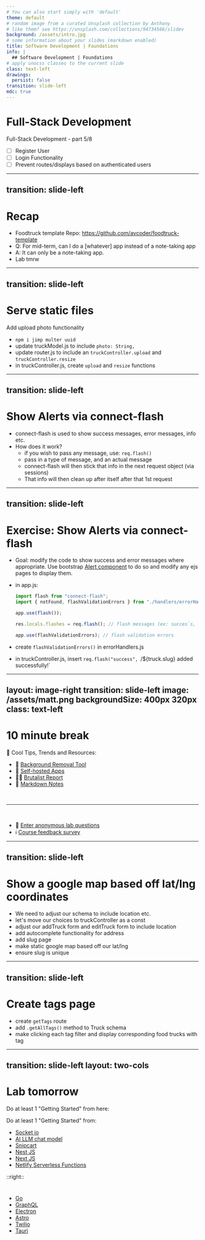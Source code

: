 ```yaml
---
# You can also start simply with 'default'
theme: default
# random image from a curated Unsplash collection by Anthony
# like them? see https://unsplash.com/collections/94734566/slidev
background: /assets/intro.jpg
# some information about your slides (markdown enabled)
title: Software Development | Foundations
info: |
  ## Software Development | Foundations
# apply unocss classes to the current slide
class: text-left
drawings:
  persist: false
transition: slide-left
mdc: true
---
```


# Full-Stack Development

Full-Stack Development - part 5/8

- [ ] Register User
- [ ] Login Functionality
- [ ] Prevent routes/displays based on authenticated users

<div class="abs-br m-6 text-xl">
  <a href="https://github.com/slidevjs/slidev" target="_blank" class="slidev-icon-btn">
    <carbon:logo-github />
  </a>
</div>

<!--
-->

---
transition: slide-left
---

# Recap

- Foodtruck template Repo: https://github.com/avcoder/foodtruck-template
- Q: For mid-term, can I do a [whatever] app instead of a note-taking app
- A: It can only be a note-taking app.
- Lab tmrw

---
transition: slide-left
---

# Serve static files

Add upload photo functionality

- `npm i jimp multer uuid`
- update truckModel.js to include `photo: String,`
- update router.js to include an `truckController.upload` and `truckController.resize`
- in truckController.js, create `upload` and `resize` functions

---
transition: slide-left
---

# Show Alerts via connect-flash

- connect-flash is used to show success messages, error messages, info etc.
- How does it work?
  - if you wish to pass any message, use: `req.flash()`
  - pass in a type of message, and an actual message
  - connect-flash will then stick that info in the next request object (via sessions)
  - That info will then clean up after itself after that 1st request
  
---
transition: slide-left
---

# Exercise: Show Alerts via connect-flash

- Goal: modify the code to show success and error messages where appropriate.  Use bootstrap [Alert component](https://getbootstrap.com/docs/5.3/components/alerts/) to do so and modify any ejs pages to display them.

- in app.js:
  ```js
  import flash from "connect-flash";
  import { notFound, flashValidationErrors } from "./handlers/errorHandlers.js";

  app.use(flash());

  res.locals.flashes = req.flash(); // flash messages (ex: succes`s, error, info)

  app.use(flashValidationErrors); // flash validation errors
  ```
- create `flashValidationErrors()` in errorHandlers.js
- in truckController.js, insert `req.flash("success", `/${truck.slug} added successfully!`


---
layout: image-right
transition: slide-left
image: /assets/matt.png
backgroundSize: 400px 320px
class: text-left
---

# 10 minute break

🍦 Cool Tips, Trends and Resources:

- 🧼 [Background Removal Tool](https://huggingface.co/spaces/Xenova/remove-background-web)
- 🎒 [Self-hosted Apps](https://selfhosted.libhunt.com/)
- 😵‍💫 [Brutalist Report](https://brutalist.report/)
- 📝 [Markdown Notes](https://github.com/orgs/community/discussions/16925)

<br>
<hr>
<br>

- 🧪 [Enter anonymous lab questions](https://docs.google.com/forms/d/e/1FAIpQLSevvGARdHQikso-uLqFCO481MABKE5HofuSrlzEPMNQ2ZLykw/viewform?usp=dialog)
- ℹ️ [Course feedback survey](https://circuitstream.typeform.com/to/ZoyYk7px#course_id=SoftwareAN&instructor=9514)

<!--
- take attendance
-->

---
transition: slide-left
---

# Show a google map based off lat/lng coordinates

- We need to adjust our schema to include location etc.
- let's move our choices to truckController as a const
- adjust our addTruck form and editTruck form to include location
- add autocomplete functionality for address
- add slug page
- make static google map based off our lat/lng
- ensure slug is unique

---
transition: slide-left
---

# Create tags page

- create `getTags` route
- add `.getAllTags()` method to Truck schema
- make clicking each tag filter and display corresponding food trucks with tag

---
transition: slide-left
layout: two-cols
---

# Lab tomorrow
Do at least 1 "Getting Started" from here:

Do at least 1 "Getting Started" from:
  - [Socket io](https://socket.io/get-started/chat)
  - [AI LLM chat model](https://js.langchain.com/docs/tutorials/llm_chain)
  - [Snipcart](https://docs.snipcart.com/v3/)
  - [Nest JS](https://docs.nestjs.com/first-steps)
  - [Next JS](https://nextjs.org/docs/app/getting-started/installation)
  - [Netlify Serverless Functions](https://docs.netlify.com/functions/get-started/?fn-language=js)

::right::

# 
  - [Go](https://go.dev/doc/tutorial/getting-started)
  - [GraphQL](https://graphql.org/graphql-js/)
  - [Electron](https://www.electronjs.org/docs/latest/tutorial/tutorial-first-app)
  - [Astro](https://docs.astro.build/en/tutorial/0-introduction/)
  - [Twilio](https://www.twilio.com/docs/messaging/quickstart)
  - [Tauri](https://tauri.app/start/)